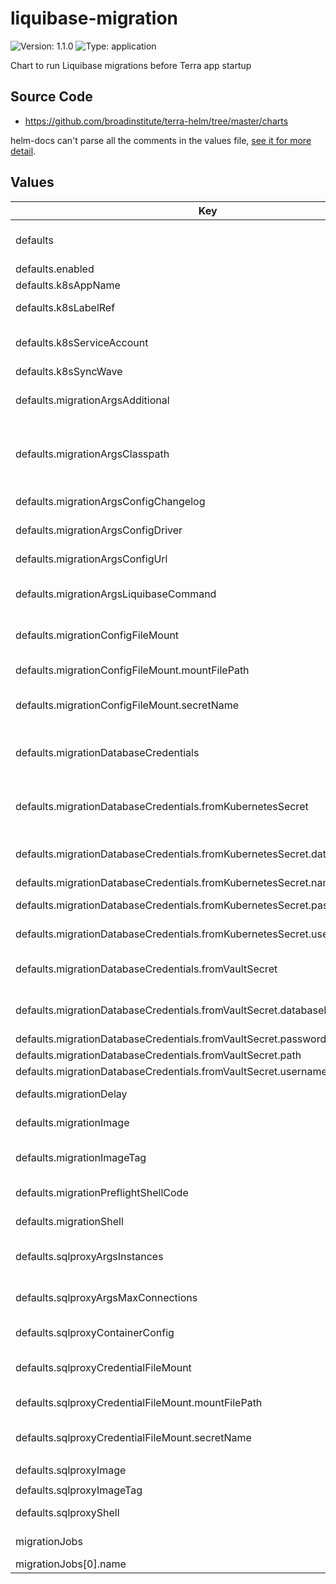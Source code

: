 # liquibase-migration

![Version: 1.1.0](https://img.shields.io/badge/Version-1.1.0-informational?style=flat-square) ![Type: application](https://img.shields.io/badge/Type-application-informational?style=flat-square)

Chart to run Liquibase migrations before Terra app startup

## Source Code

* <https://github.com/broadinstitute/terra-helm/tree/master/charts>

helm-docs can't parse all the comments in the values file, [see it for more detail](./values.yaml).

## Values

| Key | Type | Default | Description |
|-----|------|---------|-------------|
| defaults | object | See sub-keys | Baseline config merged under each migrationJobs one to form the full configuration for that particular migration |
| defaults.enabled | bool | `false` | Whether to enable migrations by default |
| defaults.k8sAppName | string | `nil` | Name of the application being deployed |
| defaults.k8sLabelRef | string | `nil` | Template reference to use to obtain resource labels, set to empty to disable |
| defaults.k8sServiceAccount | string | `nil` | App's Kubernetes service account (selective sync may be necessary if the KSA isn't applied before k8sSyncWave) |
| defaults.k8sSyncWave | string | `"-1"` | (string) Argo CD wave to apply resources in |
| defaults.migrationArgsAdditional | string | `nil` | Optional arbitrary additional arguments to be passed, from https://docs.liquibase.com/commands/home.html |
| defaults.migrationArgsClasspath | list | `nil` | Java classpath location(s) containing Liquibase, JDBC driver, any packaged changelogs, and all dependencies; if the app is packaged then its `.jar` is sufficient (CLI argument wrapped in double quotes, bash expansion allowed) |
| defaults.migrationArgsConfigChangelog | string | `nil` | Java classpath location of the Liquibase changelog file, expanded by migrationShell |
| defaults.migrationArgsConfigDriver | string | `nil` | Java class name of the JDBC driver to use, expanded by migrationShell |
| defaults.migrationArgsConfigUrl | string | `nil` | JDBC URL of the database, expanded by migrationShell |
| defaults.migrationArgsLiquibaseCommand | string | `"update"` | If the Kubernetes job should always succeed regardless of the Liquibase command's exit status |
| defaults.migrationConfigFileMount | object | With the secret name omitted, no configuration file will be mounted or passed | Controls for mounting and passing a Liquibase.properties file (necessary unless all other migrationConfigArgs* values passed) |
| defaults.migrationConfigFileMount.mountFilePath | string | `"/etc/liquibase.properties"` | The full mount path of the file, ending with the file itself |
| defaults.migrationConfigFileMount.secretName | string | `nil` | The exact name of a Kubernetes secret containing the desired file under a file-named key |
| defaults.migrationDatabaseCredentials | object | None | Controls for setting up database authentication, one sub-object must be provided; fromKubernetesSecret takes precedence if provided |
| defaults.migrationDatabaseCredentials.fromKubernetesSecret | object | With the secret name omitted, no existing Kubernetes secret will be accessed | Use an existing Kubernetes secret for credentials directly |
| defaults.migrationDatabaseCredentials.fromKubernetesSecret.databaseNameKey | string | `nil` | Optional key of a database name in the Kubernetes secret, available as $DB_NAME in the migration container |
| defaults.migrationDatabaseCredentials.fromKubernetesSecret.name | string | `nil` | Name of the existing Kubernetes secret to use |
| defaults.migrationDatabaseCredentials.fromKubernetesSecret.passwordKey | string | `nil` | Key of the password within the Kubernetes secret |
| defaults.migrationDatabaseCredentials.fromKubernetesSecret.usernameKey | string | `nil` | Key of the username within the Kubernetes secret |
| defaults.migrationDatabaseCredentials.fromVaultSecret | object | With the Vault secret path omitted, no Vault secret will be accessed | Create a Kubernetes secret via secrets-manager from a Vault secret |
| defaults.migrationDatabaseCredentials.fromVaultSecret.databaseNameKey | string | `nil` | Optional key of a database name in the Vault secret, available as $DB_NAME in the migration container |
| defaults.migrationDatabaseCredentials.fromVaultSecret.passwordKey | string | `nil` | Key of the password within the Vault secret |
| defaults.migrationDatabaseCredentials.fromVaultSecret.path | string | `nil` | Path of the existing Vault secret to use |
| defaults.migrationDatabaseCredentials.fromVaultSecret.usernameKey | string | `nil` | Key of the username within the Vault secret |
| defaults.migrationDelay | string | `"15s"` | Time to wait before attempting to start Liquibase, to allow proxy to boot |
| defaults.migrationImage | string | `nil` | Image to use for the migration, usually the application image with bundled Liquibase |
| defaults.migrationImageTag | string | `nil` | Image tag to use for the migration image; **warning** that setting this can cause inconsistent migrations (default recommended) |
| defaults.migrationPreflightShellCode | string | `nil` | Arbitrary shell code to run before the migration (does not need trailing `&& \`) |
| defaults.migrationShell | list | `["bash","-c"]` | Docker command directive to invoke a shell in the container, to expand migrationArgs* values |
| defaults.sqlproxyArgsInstances | string | Mimics behavior of legacy broadinstitute/cloudsqlproxy image | Instances argument passed to the proxy executable, expanded by proxyShell |
| defaults.sqlproxyArgsMaxConnections | string | Mimics behavior of legacy broadinstitute/cloudsqlproxy image | Max connections argument passed to the proxy executable, expanded by proxyShell |
| defaults.sqlproxyContainerConfig | object | `nil` | Extra configuration applied directly to the proxy container (useful for env or envFrom directives) |
| defaults.sqlproxyCredentialFileMount | object | With the secret name omitted, no credentials file will be mounted or passed | Controls for mounting and passing a credentials file (necessary unless Workload Identity or another mechanism configured) |
| defaults.sqlproxyCredentialFileMount.mountFilePath | string | `"/etc/sqlproxy-service-account.json"` | The full mount path of the file, ending with the file itself |
| defaults.sqlproxyCredentialFileMount.secretName | string | `nil` | The exact name of a Kubernetes secret containing the desired file under a file-named key |
| defaults.sqlproxyImage | string | `"gcr.io/cloudsql-docker/gce-proxy"` | Image to use for the Cloud SQL Proxy |
| defaults.sqlproxyImageTag | string | `"1.25.0-alpine"` | Image tag to use for the Cloud SQL Proxy |
| defaults.sqlproxyShell | list | `["sh","-c"]` | Docker command directive to invoke a shell in the container, to expand proxyArgs* values |
| migrationJobs | list | None by default, one entry here required per migration | Specific migrations to run; each config merged over the defaults to form the full configuration |
| migrationJobs[0].name | string | `nil` | Required name of this specific migration |
